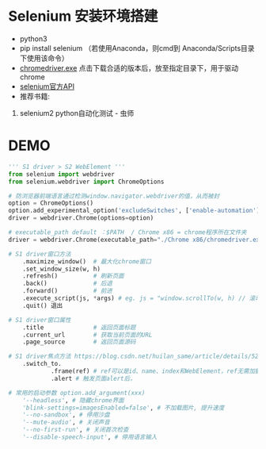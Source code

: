 # Selenium 安装环境搭建
- python3
- pip install selenium （若使用Anaconda，则cmd到 Anaconda/Scripts目录下使用该命令）
- <a href="https://npm.taobao.org/mirrors/chromedriver/"> chromedriver.exe</a> 点击下载合适的版本后，放至指定目录下，用于驱动chrome
- <a href="https://selenium-python.readthedocs.io/api.html">selenium官方API</a>
- 推荐书籍:
 1. selenium2 python自动化测试 - 虫师

# DEMO
```python
''' S1 driver > S2 WebElement '''
from selenium import webdriver
from selenium.webdriver import ChromeOptions

# 防浏览器前端语言通过检测window.navigator.webdriver的值，从而被封
option = ChromeOptions()
option.add_experimental_option('excludeSwitches', ['enable-automation'])
driver = webdriver.Chrome(options=option)

# executable_path default ：$PATH  / Chrome x86 = chrome程序所在文件夹
driver = webdriver.Chrome(executable_path="./Chrome x86/chromedriver.exe")

# S1 driver窗口方法
    .maximize_window()  # 最大化chrome窗口
    .set_window_size(w, h)
    .refresh()          # 刷新页面
    .back()             # 后退
    .forward()          # 前进
    .execute_script(js, *args) # eg. js = "window.scrollTo(w, h) // 滚动条滚动"
    .quit() 退出

# S1 driver窗口属性
    .title              # 返回页面标题
    .current_url        # 获取当前页面的URL
    .page_source        # 返回页面源码

# S1 driver焦点方法 https://blog.csdn.net/huilan_same/article/details/52200586
    .switch_to.
            .frame(ref) # ref可以是id、name、index和WebElement，ref无需加额外标识符
            .alert # 触发页面alert后，

# 常用的启动参数 option.add_argument(xxx)
	'--headless', # 隐藏chrome界面
	'blink-settings=imagesEnabled=false', # 不加载图片, 提升速度
	'--no-sandbox', # 停用沙盘
	'--mute-audio', # 关闭声音
	'--no-first-run', # 关闭首次检查
	'--disable-speech-input', # 停用语言输入
